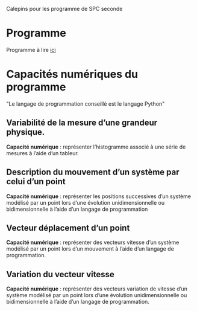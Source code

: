 Calepins pour les programme de SPC seconde

# Programme
Programme à lire [ici](http://cache.media.eduscol.education.fr/file/Consultations2018-2019/79/0/PPL18_Physique-chimie_COM_2e_1024790.pdf)

# Capacités numériques du programme
"Le langage de programmation conseillé est le langage Python"

## Variabilité de la mesure d’une grandeur physique.

**Capacité numérique** : représenter l’histogramme associé à une série de mesures à l’aide d’un tableur.

## Description du mouvement d’un système par celui d’un point

**Capacité numérique** : représenter les positions successives d’un système modélisé par un point lors d’une évolution unidimensionnelle ou bidimensionnelle à l’aide d’un langage de programmation

## Vecteur déplacement d’un point

**Capacité numérique** : représenter des vecteurs vitesse d’un système modélisé par un point lors d’un mouvement à l’aide d’un langage de programmation.

## Variation du vecteur vitesse

**Capacité numérique** : représenter des vecteurs variation de vitesse d’un système modélisé par un point lors d’une évolution unidimensionnelle ou bidimensionnelle à l’aide d’un langage de programmation.
